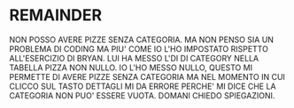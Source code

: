 # REMAINDER
NON POSSO AVERE PIZZE SENZA CATEGORIA. MA NON PENSO SIA UN PROBLEMA DI CODING MA PIU' COME IO L'HO IMPOSTATO RISPETTO ALL'ESERCIZIO DI BRYAN. LUI HA MESSO L'DI DI CATEGORY
NELLA TABELLA PIZZA NON NULLO. IO L'HO MESSO NULLO, QUESTO MI PERMETTE DI AVERE PIZZE SENZA CATEGORIA MA NEL MOMENTO IN CUI
CLICCO SUL TASTO DETTAGLI MI DA ERRORE PERCHE' MI DICE CHE LA CATEGORIA NON PUO' ESSERE VUOTA. DOMANI CHIEDO SPIEGAZIONI.
